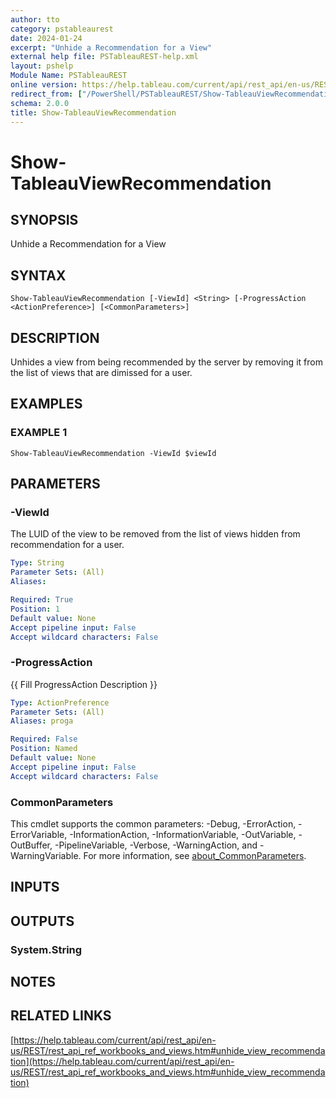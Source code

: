 ```yaml
---
author: tto
category: pstableaurest
date: 2024-01-24
excerpt: "Unhide a Recommendation for a View"
external help file: PSTableauREST-help.xml
layout: pshelp
Module Name: PSTableauREST
online version: https://help.tableau.com/current/api/rest_api/en-us/REST/rest_api_ref_workbooks_and_views.htm#unhide_view_recommendation
redirect_from: ["/PowerShell/PSTableauREST/Show-TableauViewRecommendation/", "/PowerShell/PSTableauREST/show-tableauviewrecommendation/", "/PowerShell/show-tableauviewrecommendation/"]
schema: 2.0.0
title: Show-TableauViewRecommendation
---
```


# Show-TableauViewRecommendation

## SYNOPSIS
Unhide a Recommendation for a View

## SYNTAX

```
Show-TableauViewRecommendation [-ViewId] <String> [-ProgressAction <ActionPreference>] [<CommonParameters>]
```

## DESCRIPTION
Unhides a view from being recommended by the server by removing it from the list of views that are dimissed for a user.

## EXAMPLES

### EXAMPLE 1
```
Show-TableauViewRecommendation -ViewId $viewId
```

## PARAMETERS

### -ViewId
The LUID of the view to be removed from the list of views hidden from recommendation for a user.

```yaml
Type: String
Parameter Sets: (All)
Aliases:

Required: True
Position: 1
Default value: None
Accept pipeline input: False
Accept wildcard characters: False
```

### -ProgressAction
{{ Fill ProgressAction Description }}

```yaml
Type: ActionPreference
Parameter Sets: (All)
Aliases: proga

Required: False
Position: Named
Default value: None
Accept pipeline input: False
Accept wildcard characters: False
```

### CommonParameters
This cmdlet supports the common parameters: -Debug, -ErrorAction, -ErrorVariable, -InformationAction, -InformationVariable, -OutVariable, -OutBuffer, -PipelineVariable, -Verbose, -WarningAction, and -WarningVariable. For more information, see [about_CommonParameters](http://go.microsoft.com/fwlink/?LinkID=113216).

## INPUTS

## OUTPUTS

### System.String
## NOTES

## RELATED LINKS

[https://help.tableau.com/current/api/rest_api/en-us/REST/rest_api_ref_workbooks_and_views.htm#unhide_view_recommendation](https://help.tableau.com/current/api/rest_api/en-us/REST/rest_api_ref_workbooks_and_views.htm#unhide_view_recommendation)

